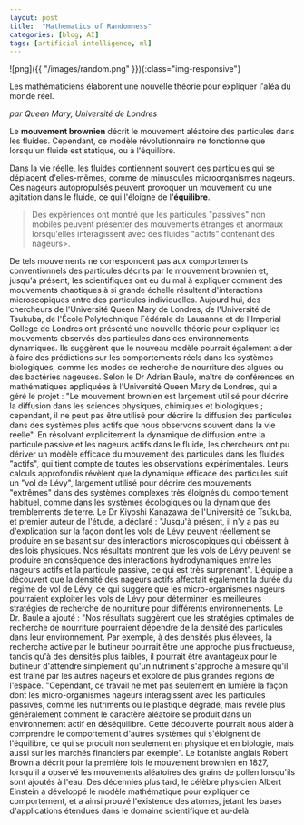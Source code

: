 ```yaml
---
layout: post
title:  "Mathematics of Randomness"
categories: [blog, AI]
tags: [artificial intelligence, ml]
---
```



![png]({{ "/images/random.png" }}){:class="img-responsive"}

Les mathématiciens élaborent une nouvelle théorie pour expliquer l'aléa du monde réel.

_par Queen Mary, Université de Londres_ 
 

Le **mouvement brownien** décrit le mouvement aléatoire des particules dans les fluides. Cependant, ce modèle révolutionnaire ne fonctionne que lorsqu'un fluide est statique, ou à l'équilibre. 

Dans la vie réelle, les fluides contiennent souvent des particules qui se déplacent d'elles-mêmes, comme de minuscules microorganismes nageurs. Ces nageurs autopropulsés peuvent provoquer un mouvement ou une agitation dans le fluide, ce qui l'éloigne de l'**équilibre**.
> Des expériences ont montré que les particules "passives" non mobiles peuvent présenter des mouvements étranges et anormaux lorsqu'elles interagissent avec des fluides "actifs" contenant des nageurs>. 

De tels mouvements ne correspondent pas aux comportements conventionnels des particules décrits par le mouvement brownien et, jusqu'à présent, les scientifiques ont eu du mal à expliquer comment des mouvements chaotiques à si grande échelle résultent d'interactions microscopiques entre des particules individuelles.
Aujourd'hui, des chercheurs de l'Université Queen Mary de Londres, de l'Université de Tsukuba, de l'École Polytechnique Fédérale de Lausanne et de l'Imperial College de Londres ont présenté une nouvelle théorie pour expliquer les mouvements observés des particules dans ces environnements dynamiques.
Ils suggèrent que le nouveau modèle pourrait également aider à faire des prédictions sur les comportements réels dans les systèmes biologiques, comme les modes de recherche de nourriture des algues ou des bactéries nageuses.
Selon le Dr Adrian Baule, maître de conférences en mathématiques appliquées à l'Université Queen Mary de Londres, qui a géré le projet : "Le mouvement brownien est largement utilisé pour décrire la diffusion dans les sciences physiques, chimiques et biologiques ; cependant, il ne peut pas être utilisé pour décrire la diffusion des particules dans des systèmes plus actifs que nous observons souvent dans la vie réelle".
En résolvant explicitement la dynamique de diffusion entre la particule passive et les nageurs actifs dans le fluide, les chercheurs ont pu dériver un modèle efficace du mouvement des particules dans les fluides "actifs", qui tient compte de toutes les observations expérimentales.
Leurs calculs approfondis révèlent que la dynamique efficace des particules suit un "vol de Lévy", largement utilisé pour décrire des mouvements "extrêmes" dans des systèmes complexes très éloignés du comportement habituel, comme dans les systèmes écologiques ou la dynamique des tremblements de terre.
Le Dr Kiyoshi Kanazawa de l'Université de Tsukuba, et premier auteur de l'étude, a déclaré : "Jusqu'à présent, il n'y a pas eu d'explication sur la façon dont les vols de Lévy peuvent réellement se produire en se basant sur des interactions microscopiques qui obéissent à des lois physiques. Nos résultats montrent que les vols de Lévy peuvent se produire en conséquence des interactions hydrodynamiques entre les nageurs actifs et la particule passive, ce qui est très surprenant".
L'équipe a découvert que la densité des nageurs actifs affectait également la durée du régime de vol de Lévy, ce qui suggère que les micro-organismes nageurs pourraient exploiter les vols de Lévy pour déterminer les meilleures stratégies de recherche de nourriture pour différents environnements.
Le Dr. Baule a ajouté : "Nos résultats suggèrent que les stratégies optimales de recherche de nourriture pourraient dépendre de la densité des particules dans leur environnement. Par exemple, à des densités plus élevées, la recherche active par le butineur pourrait être une approche plus fructueuse, tandis qu'à des densités plus faibles, il pourrait être avantageux pour le butineur d'attendre simplement qu'un nutriment s'approche à mesure qu'il est traîné par les autres nageurs et explore de plus grandes régions de l'espace.
"Cependant, ce travail ne met pas seulement en lumière la façon dont les micro-organismes nageurs interagissent avec les particules passives, comme les nutriments ou le plastique dégradé, mais révèle plus généralement comment le caractère aléatoire se produit dans un environnement actif en déséquilibre. Cette découverte pourrait nous aider à comprendre le comportement d'autres systèmes qui s'éloignent de l'équilibre, ce qui se produit non seulement en physique et en biologie, mais aussi sur les marchés financiers par exemple".
Le botaniste anglais Robert Brown a décrit pour la première fois le mouvement brownien en 1827, lorsqu'il a observé les mouvements aléatoires des grains de pollen lorsqu'ils sont ajoutés à l'eau.
Des décennies plus tard, le célèbre physicien Albert Einstein a développé le modèle mathématique pour expliquer ce comportement, et a ainsi prouvé l'existence des atomes, jetant les bases d'applications étendues dans le domaine scientifique et au-delà.


